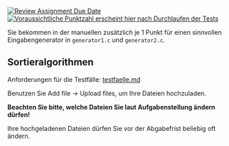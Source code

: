 [![Review Assignment Due Date](https://classroom.github.com/assets/deadline-readme-button-24ddc0f5d75046c5622901739e7c5dd533143b0c8e959d652212380cedb1ea36.svg)](https://classroom.github.com/a/gajXcHBv)
[![Voraussichtliche Punktzahl erscheint hier nach Durchlaufen der Tests](../../blob/badges/.github/badges/points.svg)](../../raw/badges/.github/badges/points.svg)

Sie bekommen in der manuellen zusätzlich je 1 Punkt für einen sinnvollen
Eingabengenerator in ```generator1.c``` und ```generator2.c```.


Sortieralgorithmen
---

Anforderungen für die Testfälle: [testfaelle.md](testfaelle.md)

Benutzen Sie Add file → Upload files, um Ihre Dateien hochzuladen.

**Beachten Sie bitte, welche Dateien Sie laut Aufgabenstellung ändern dürfen!**

Ihre hochgeladenen Dateien dürfen Sie vor der Abgabefrist beliebig oft ändern.
